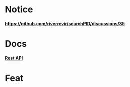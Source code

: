 # Notice


#### https://github.com/riverrevir/searchPID/discussions/35

# Docs

#### [Rest API](https://fluff-editor-6d2.notion.site/ship-fcb26f325f314c97a1ea0ef7fea711b5)

# Feat
